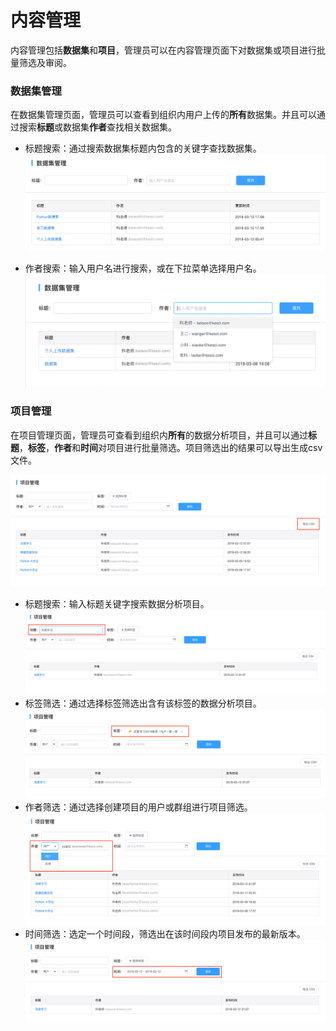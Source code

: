 # 内容管理

内容管理包括**数据集**和**项目**，管理员可以在内容管理页面下对数据集或项目进行批量筛选及审阅。

### 数据集管理

在数据集管理页面，管理员可以查看到组织内用户上传的**所有**数据集。并且可以通过搜索**标题**或数据集**作者**查找相关数据集。
* 标题搜索：通过搜索数据集标题内包含的关键字查找数据集。
 ![image description](/image/数据集管理.png)
 
* 作者搜索：输入用户名进行搜索，或在下拉菜单选择用户名。
 ![image description](/image/数据集管理-作者搜索-v2.png)

 ### 项目管理
在项目管理页面，管理员可查看到组织内**所有**的数据分析项目，并且可以通过**标题**，**标签**，**作者**和**时间**对项目进行批量筛选。项目筛选出的结果可以导出生成csv文件。

 ![image description](/image/manage-project.png)
* 标题搜索：输入标题关键字搜索数据分析项目。
![image description](/image/manage-project-search-title.png)
* 标签筛选：通过选择标签筛选出含有该标签的数据分析项目。
![image description](/image/manage-project-tag.png)
* 作者筛选：通过选择创建项目的用户或群组进行项目筛选。
![image description](/image/manage-project-select-user.png)
* 时间筛选：选定一个时间段，筛选出在该时间段内项目发布的最新版本。
![image description](/image/manage-project-select-time.png)

 
